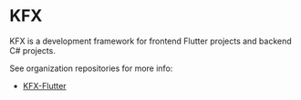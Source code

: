 # KFX
KFX is a development framework for frontend Flutter projects and backend C# projects.

See organization repositories for more info:

* [KFX-Flutter](https://github.com/K-FX/kfx-flutter)
